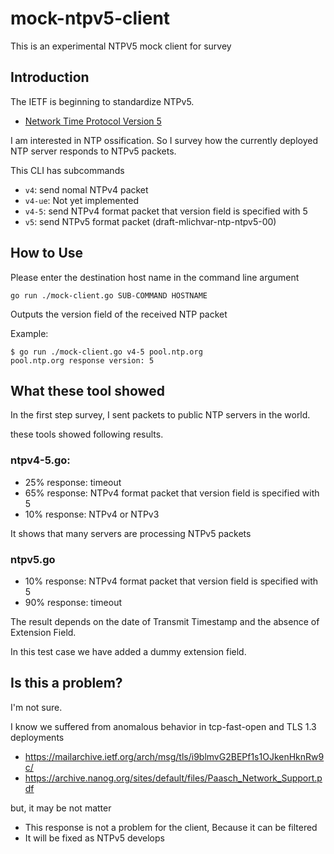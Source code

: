 # mock-ntpv5-client
This is an experimental NTPV5 mock client for survey

## Introduction
The IETF is beginning to standardize NTPv5.

- [Network Time Protocol Version 5](https://tools.ietf.org/html/draft-mlichvar-ntp-ntpv5-00)

I am interested in NTP ossification. So I survey how the currently deployed NTP server responds to NTPv5 packets.

This CLI has subcommands
- `v4`: send nomal NTPv4 packet
- `v4-ue`: Not yet implemented
- `v4-5`: send NTPv4 format packet that version field is specified with 5
- `v5`: send NTPv5 format packet (draft-mlichvar-ntp-ntpv5-00)

## How to Use
Please enter the destination host name in the command line argument

```
go run ./mock-client.go SUB-COMMAND HOSTNAME
```

Outputs the version field of the received NTP packet

Example:
```
$ go run ./mock-client.go v4-5 pool.ntp.org
pool.ntp.org response version: 5
```

## What these tool showed
In the first step survey, I sent packets to public NTP servers in the world.

these tools showed following results.

### ntpv4-5.go: 
- 25% response: timeout
- 65% response: NTPv4 format packet that version field is specified with 5
- 10% response: NTPv4 or NTPv3

It shows that many servers are processing NTPv5 packets

### ntpv5.go
- 10% response: NTPv4 format packet that version field is specified with 5
- 90% response: timeout

The result depends on the date of Transmit Timestamp and the absence of Extension Field.

In this test case we have added a dummy extension field.

## Is this a problem?
I'm not sure.

I know we suffered from anomalous behavior in tcp-fast-open and TLS 1.3 deployments
- https://mailarchive.ietf.org/arch/msg/tls/i9blmvG2BEPf1s1OJkenHknRw9c/
- https://archive.nanog.org/sites/default/files/Paasch_Network_Support.pdf

but, it may be not matter
- This response is not a problem for the client, Because it can be filtered
- It will be fixed as NTPv5 develops


